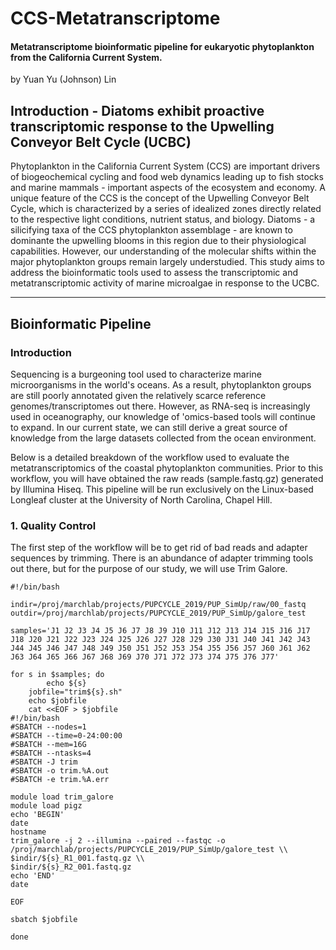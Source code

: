 # CCS-Metatranscriptome

#### Metatranscriptome bioinformatic pipeline for eukaryotic phytoplankton from the California Current System.

by Yuan Yu (Johnson) Lin

## Introduction - Diatoms exhibit proactive transcriptomic response to the Upwelling Conveyor Belt Cycle (UCBC)

Phytoplankton in the California Current System (CCS) are important drivers of biogeochemical cycling and food web dynamics leading up to fish stocks and marine mammals - important aspects of the ecosystem and economy. A unique feature of the CCS is the concept of the Upwelling Conveyor Belt Cycle, which is characterized by a series of idealized zones directly related to the respective light conditions, nutrient status, and biology. Diatoms - a silicifying taxa of the CCS phytoplankton assemblage - are known to dominante the upwelling blooms in this region due to their physiological capabilities. However, our understanding of the molecular shifts within the major phytoplankton groups remain largely understudied. This study aims to address the bioinformatic tools used to assess the transcriptomic and metatranscriptomic activity of marine microalgae in response to the UCBC.

--------------------------------------------------------------------------------------------------------------------------------------------------------------------------------

## Bioinformatic Pipeline

### Introduction

Sequencing is a burgeoning tool used to characterize marine microorganisms in the world's oceans. As a result, phytoplankton groups are still poorly annotated given the relatively scarce reference genomes/transcriptomes out there. However, as RNA-seq is increasingly used in oceanography, our knowledge of 'omics-based tools will continue to expand. In our current state, we can still derive a great source of knowledge from the large datasets collected from the ocean environment. 

Below is a detailed breakdown of the workflow used to evaluate the metatranscriptomics of the coastal phytoplankton communities. Prior to this workflow, you will have obtained the raw reads (sample.fastq.gz) generated by Illumina Hiseq. This pipeline will be run exclusively on the Linux-based Longleaf cluster at the University of North Carolina, Chapel Hill.

### 1. Quality Control

The first step of the workflow will be to get rid of bad reads and adapter sequences by trimming. There is an abundance of adapter trimming tools out there, but for the purpose of our study, we will use Trim Galore.


```
#!/bin/bash

indir=/proj/marchlab/projects/PUPCYCLE_2019/PUP_SimUp/raw/00_fastq
outdir=/proj/marchlab/projects/PUPCYCLE_2019/PUP_SimUp/galore_test

samples='J1 J2 J3 J4 J5 J6 J7 J8 J9 J10 J11 J12 J13 J14 J15 J16 J17 J18 J20 J21 J22 J23 J24 J25 J26 J27 J28 J29 J30 J31 J40 J41 J42 J43 J44 J45 J46 J47 J48 J49 J50 J51 J52 J53 J54 J55 J56 J57 J60 J61 J62 J63 J64 J65 J66 J67 J68 J69 J70 J71 J72 J73 J74 J75 J76 J77'

for s in $samples; do
        echo ${s}
	jobfile="trim${s}.sh"
	echo $jobfile
	cat <<EOF > $jobfile
#!/bin/bash
#SBATCH --nodes=1
#SBATCH --time=0-24:00:00
#SBATCH --mem=16G
#SBATCH --ntasks=4
#SBATCH -J trim
#SBATCH -o trim.%A.out
#SBATCH -e trim.%A.err

module load trim_galore
module load pigz
echo 'BEGIN'
date
hostname
trim_galore -j 2 --illumina --paired --fastqc -o /proj/marchlab/projects/PUPCYCLE_2019/PUP_SimUp/galore_test \\
$indir/${s}_R1_001.fastq.gz \\
$indir/${s}_R2_001.fastq.gz
echo 'END'
date

EOF

sbatch $jobfile

done 
```


